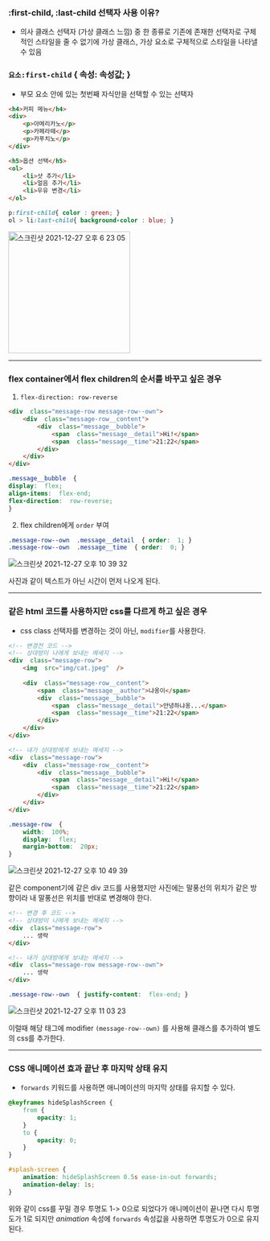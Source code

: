 ### :first-child, :last-child  선택자 사용 이유?
- 의사 클래스 선택자 (가상 클래스 느낌) 중 한 종류로 기존에 존재한 선택자로 구체적인 스타일을 줄 수 없기에 가상 클래스, 가상 요소로 구체적으로 스타일을 나타낼 수 있음

### `요소:first-child` { 속성: 속성값; } 
- 부모 요소 안에 있는 첫번째 자식만을 선택할 수 있는 선택자
	
```html
<h4>커피 메뉴</h4>
<div>
	<p>아메리카노</p>
	<p>카페라떼</p>
	<p>카푸치노</p>
</div>

<h5>옵션 선택</h5>
<ol>
	<li>샷 추가</li>
	<li>얼음 추가</li>
	<li>우유 변경</li>
</ol>
```

```css
p:first-child{ color : green; }
ol > li:last-child{ background-color : blue; }
```

<img width="242" alt="스크린샷 2021-12-27 오후 6 23 05" src="https://user-images.githubusercontent.com/77538818/147456984-2f67ce43-811a-4292-a216-710e341a1d93.png">

***

### flex container에서 flex children의 순서를 바꾸고 싶은 경우
1. `flex-direction: row-reverse`
``` html
<div  class="message-row message-row--own">
	<div  class="message-row__content">
		<div  class="message__bubble">
			<span  class="message__detail">Hi!</span>
			<span  class="message__time">21:22</span>
		</div>
	</div>
</div>
```
``` css
.message__bubble  {
display:  flex;
align-items:  flex-end;
flex-direction:  row-reverse;
}
```
2.  flex children에게 `order` 부여
``` css
.message-row--own  .message__detail  { order:  1; }
.message-row--own  .message__time  { order:  0; }
```
![스크린샷 2021-12-27 오후 10 39 32](https://user-images.githubusercontent.com/77538818/147478588-81f0ea37-4390-43a5-94f6-ef34d0e6080c.png)

사진과 같이 텍스트가 아닌 시간이 먼저 나오게 된다.

***

### 같은 html 코드를 사용하지만 css를 다르게 하고 싶은 경우
- css class 선택자를 변경하는 것이 아닌, `modifier`를 사용한다. 
``` html
<!-- 변경전 코드 -->
<!-- 상대방이 나에게 보내는 메세지 -->
<div  class="message-row">
	<img  src="img/cat.jpeg"  />
	
	<div  class="message-row__content">
		<span  class="message__author">냐옹이</span>
		<div  class="message__bubble">
			<span  class="message__detail">안녕하냐옹...</span>
			<span  class="message__time">21:22</span>
		</div>
	</div>
</div>

<!-- 내가 상대방에게 보내는 메세지 -->
<div  class="message-row">
	<div  class="message-row__content">
		<div  class="message__bubble">
			<span  class="message__detail">Hi!</span>
			<span  class="message__time">21:22</span>
		</div>
	</div>
</div>
```
``` css
.message-row  {
	width:  100%;
	display:  flex;
	margin-bottom:  20px;
}
```
![스크린샷 2021-12-27 오후 10 49 39](https://user-images.githubusercontent.com/77538818/147478592-1b5336d2-17e8-433b-a269-c4d156356185.png)

같은 component기에 같은 div 코드를 사용했지만 사진에는 말풍선의 위치가 같은 방향이라 내 말풍선은 위치를 반대로 변경해야 한다.


``` html
<!-- 변경 후 코드 -->
<!-- 상대방이 나에게 보내는 메세지 -->
<div  class="message-row">
	... 생략
</div>

<!-- 내가 상대방에게 보내는 메세지 -->
<div  class="message-row message-row--own">
	... 생략
</div>
```
``` css
.message-row--own  { justify-content:  flex-end; }
```
![스크린샷 2021-12-27 오후 11 03 23](https://user-images.githubusercontent.com/77538818/147478951-36c8ee02-7d2e-46dc-8c58-4d1e7566b974.png)

이럴때 해당 태그에 modifier `(message-row--own)` 를 사용해 클래스를 추가하여 별도의 css를 추가한다.

***

### CSS 애니메이션 효과 끝난 후 마지막 상태 유지
- `forwards` 키워드를 사용하면 애니메이션의 마지막 상태를 유지할 수 있다.

``` css
@keyframes hideSplashScreen {
    from {
        opacity: 1;
    }
    to {
        opacity: 0;
    }
}

#splash-screen {
    animation: hideSplashScreen 0.5s ease-in-out forwards;
    animation-delay: 1s;
}

```
위와 같이 css를 꾸밀 경우 투명도 1-> 0으로 되었다가 애니메이션이 끝나면 다시 투명도가 1로 되지만 _animation_ 속성에 `forwards` 속성값을 사용하면 투명도가 0으로 유지된다.
